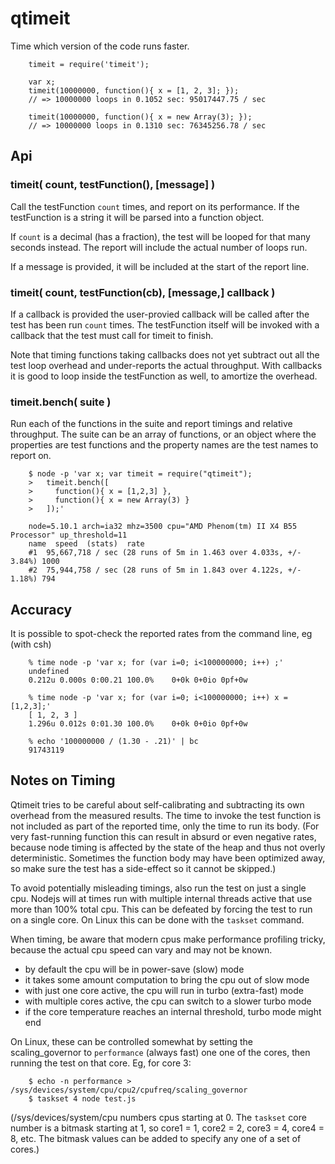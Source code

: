 qtimeit
=======

Time which version of the code runs faster.

        timeit = require('timeit');

        var x;
        timeit(10000000, function(){ x = [1, 2, 3]; });
        // => 10000000 loops in 0.1052 sec: 95017447.75 / sec

        timeit(10000000, function(){ x = new Array(3); });
        // => 10000000 loops in 0.1310 sec: 76345256.78 / sec


Api
---

### timeit( count, testFunction(), [message] )

Call the testFunction `count` times, and report on its performance.
If the testFunction is a string it will be parsed into a function object.

If `count` is a decimal (has a fraction), the test will be looped for that many
seconds instead.  The report will include the actual number of loops run.

If a message is provided, it will be included at the start of the report line.


### timeit( count, testFunction(cb), [message,] callback )

If a callback is provided the user-provied callback will be called after the test
has been run `count` times.  The testFunction itself will be invoked with a
callback that the test must call for timeit to finish.

Note that timing functions taking callbacks does not yet subtract out all the test
loop overhead and under-reports the actual throughput.  With callbacks it is good
to loop inside the testFunction as well, to amortize the overhead.

### timeit.bench( suite )

Run each of the functions in the suite and report timings and relative throughput.
The suite can be an array of functions, or an object where the properties are
test functions and the property names are the test names to report on.

        $ node -p 'var x; var timeit = require("qtimeit");
        >   timeit.bench([
        >     function(){ x = [1,2,3] },
        >     function(){ x = new Array(3) }
        >   ]);'

        node=5.10.1 arch=ia32 mhz=3500 cpu="AMD Phenom(tm) II X4 B55 Processor" up_threshold=11
        name  speed  (stats)  rate
        #1  95,667,718 / sec (28 runs of 5m in 1.463 over 4.033s, +/- 3.84%) 1000
        #2  75,944,758 / sec (28 runs of 5m in 1.843 over 4.122s, +/- 1.18%) 794


Accuracy
--------

It is possible to spot-check the reported rates from the command line, eg (with csh)

        % time node -p 'var x; for (var i=0; i<100000000; i++) ;'
        undefined
        0.212u 0.000s 0:00.21 100.0%    0+0k 0+0io 0pf+0w

        % time node -p 'var x; for (var i=0; i<100000000; i++) x = [1,2,3];'
        [ 1, 2, 3 ]
        1.296u 0.012s 0:01.30 100.0%    0+0k 0+0io 0pf+0w

        % echo '100000000 / (1.30 - .21)' | bc
        91743119


Notes on Timing
---------------

Qtimeit tries to be careful about self-calibrating and subtracting its own overhead
from the measured results.  The time to invoke the test function is not included as
part of the reported time, only the time to run its body.  (For very fast-running
function this can result in absurd or even negative rates, because node timing is
affected by the state of the heap and thus not overly deterministic.  Sometimes the
function body may have been optimized away, so make sure the test has a side-effect
so it cannot be skipped.)

To avoid potentially misleading timings, also run the test on just a single cpu.
Nodejs will at times run with multiple internal threads active that use more than
100% total cpu.  This can be defeated by forcing the test to run on a single core.
On Linux this can be done with the `taskset` command.

When timing, be aware that modern cpus make performance profiling tricky, because
the actual cpu speed can vary and may not be known.

- by default the cpu will be in power-save (slow) mode
- it takes some amount computation to bring the cpu out of slow mode
- with just one core active, the cpu will run in turbo (extra-fast) mode
- with multiple cores active, the cpu can switch to a slower turbo mode
- if the core temperature reaches an internal threshold, turbo mode might end

On Linux, these can be controlled somewhat by setting the scaling_governor to
`performance` (always fast) one one of the cores, then running the test on that
core.  Eg, for core 3:

        $ echo -n performance > /sys/devices/system/cpu/cpu2/cpufreq/scaling_governor
        $ taskset 4 node test.js

(/sys/devices/system/cpu numbers cpus starting at 0.  The `taskset` core number is
a bitmask starting at 1, so core1 = 1, core2 = 2, core3 = 4, core4 = 8, etc.  The
bitmask values can be added to specify any one of a set of cores.)

